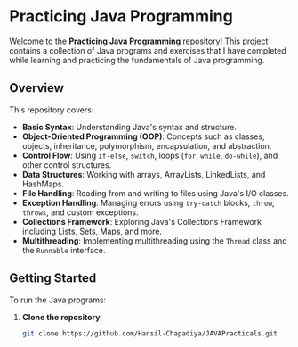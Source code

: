 # Practicing Java Programming

Welcome to the **Practicing Java Programming** repository! This project contains a collection of Java programs and exercises that I have completed while learning and practicing the fundamentals of Java programming.

## Overview

This repository covers:

- **Basic Syntax**: Understanding Java's syntax and structure.
- **Object-Oriented Programming (OOP)**: Concepts such as classes, objects, inheritance, polymorphism, encapsulation, and abstraction.
- **Control Flow**: Using `if-else`, `switch`, loops (`for`, `while`, `do-while`), and other control structures.
- **Data Structures**: Working with arrays, ArrayLists, LinkedLists, and HashMaps.
- **File Handling**: Reading from and writing to files using Java's I/O classes.
- **Exception Handling**: Managing errors using `try-catch` blocks, `throw`, `throws`, and custom exceptions.
- **Collections Framework**: Exploring Java's Collections Framework including Lists, Sets, Maps, and more.
- **Multithreading**: Implementing multithreading using the `Thread` class and the `Runnable` interface.


## Getting Started

To run the Java programs:

1. **Clone the repository**:
   ```bash
   git clone https://github.com/Hansil-Chapadiya/JAVAPracticals.git


